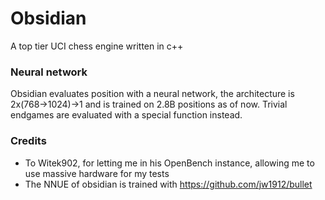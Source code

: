 # Obsidian
A top tier UCI chess engine written in c++


### Neural network

Obsidian evaluates position with a neural network, the architecture is 2x(768->1024)->1 and is trained on 2.8B positions as of now.
Trivial endgames are evaluated with a special function instead.


### Credits
* To Witek902, for letting me in his OpenBench instance, allowing me to use massive hardware for my tests
* The NNUE of obsidian is trained with https://github.com/jw1912/bullet
